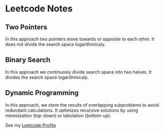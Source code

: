 # Leetcode Notes

## Two Pointers
<div>
    <p> In this approach two pointers move towards or opposite to each other.
    It does not divide the search space logarithmicaly.
    </p>
</div>

## Binary Search
<div>
    <p> In this approach we continuosly divide search space into two halves.
    It divides the search space logarithmicaly.
    </p>
</div>

## Dynamic Programming 
<div> 
    <p> In this approach, we store the results of overlapping subproblems to avoid redundant calculations. It optimizes recursive solutions by using memoization (top-down) or tabulation (bottom-up). 
    </p> 
</div>

See my <a href="https://leetcode.com/u/khemssharma/">Leetcode Profile</a>
